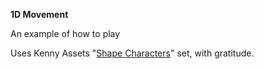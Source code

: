 **1D Movement**

An example of how to play

Uses Kenny Assets "[Shape Characters](https://kenney.nl/assets/shape-characters)" set, with gratitude.

